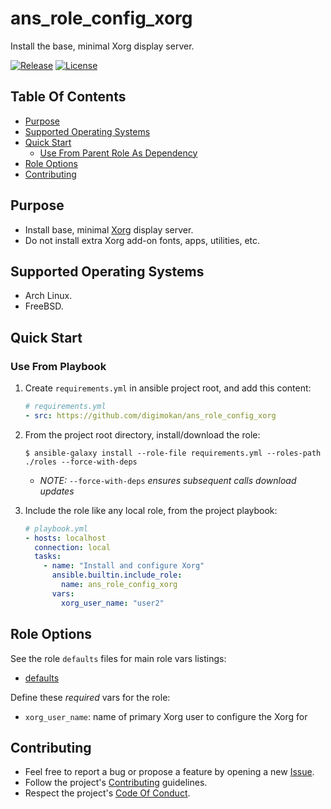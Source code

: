 # ans_role_config_xorg

Install the base, minimal Xorg display server.

[![Release](https://img.shields.io/github/release/digimokan/ans_role_config_xorg.svg?label=release)](https://github.com/digimokan/ans_role_config_xorg/releases/latest "Latest Release Notes")
[![License](https://img.shields.io/badge/license-MIT-blue.svg?label=license)](LICENSE.md "Project License")

## Table Of Contents

* [Purpose](#purpose)
* [Supported Operating Systems](#supported-operating-systems)
* [Quick Start](#quick-start)
    * [Use From Parent Role As Dependency](#use-from-parent-role-as-dependency)
* [Role Options](#role-options)
* [Contributing](#contributing)

## Purpose

* Install base, minimal [Xorg](https://www.x.org/wiki/) display server.
* Do not install extra Xorg add-on fonts, apps, utilities, etc.

## Supported Operating Systems

* Arch Linux.
* FreeBSD.

## Quick Start

### Use From Playbook

1. Create `requirements.yml` in ansible project root, and add this content:

   ```yaml
   # requirements.yml
   - src: https://github.com/digimokan/ans_role_config_xorg
   ```

2. From the project root directory, install/download the role:

   ```shell
   $ ansible-galaxy install --role-file requirements.yml --roles-path ./roles --force-with-deps
   ```

   * _NOTE:_ `--force-with-deps` _ensures subsequent calls download updates_

3. Include the role like any local role, from the project playbook:

   ```yaml
   # playbook.yml
   - hosts: localhost
     connection: local
     tasks:
       - name: "Install and configure Xorg"
         ansible.builtin.include_role:
           name: ans_role_config_xorg
         vars:
           xorg_user_name: "user2"
   ```

## Role Options

See the role `defaults` files for main role vars listings:

  * [defaults](../defaults/main/)

Define these _required_ vars for the role:

  * `xorg_user_name`: name of primary Xorg user to configure the Xorg for

## Contributing

* Feel free to report a bug or propose a feature by opening a new
  [Issue](https://github.com/digimokan/ans_role_config_xorg/issues).
* Follow the project's [Contributing](CONTRIBUTING.md) guidelines.
* Respect the project's [Code Of Conduct](CODE_OF_CONDUCT.md).

